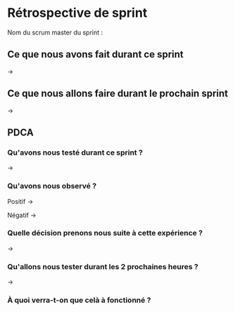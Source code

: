 # Rétrospective de sprint

Nom du scrum master du sprint : 

## Ce que nous avons fait durant ce sprint

-> 


## Ce que nous allons faire durant le prochain sprint

-> 

## PDCA 
### Qu'avons nous testé durant ce sprint ? 

-> 

### Qu'avons nous observé ? 

Positif 
		-> 

Négatif 
		-> 

### Quelle décision prenons nous suite à cette expérience ? 

-> 

### Qu'allons nous tester durant les 2 prochaines heures ? 

-> 


### À quoi verra-t-on que celà à fonctionné ?


